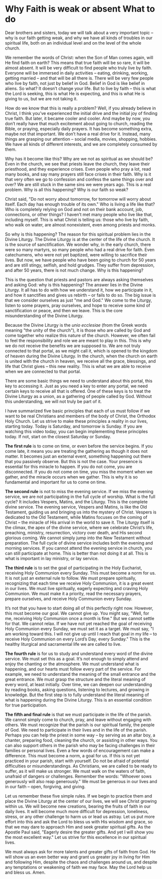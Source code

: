 # Why Faith is weak or absent What to do

Dear brothers and sisters, today we will talk about a very important topic – why is our faith getting weak, and why we have all kinds of troubles in our spiritual life, both on an individual level and on the level of the whole church.

We remember the words of Christ: when the Son of Man comes again, will He find faith on earth? This means that true faith will be so rare, it will be almost absent. It will be very difficult to find people who truly live by faith. Everyone will be immersed in daily activities – eating, drinking, working, getting married – and that will be all there is. There will be very few people who live by faith, not just by belief in God. Belief in God is like belief in aliens. So what? It doesn’t change your life. But to live by faith – this is what the Lord is seeking, this is what He is expecting, and this is what He is giving to us, but we are not taking it.

How do we know that this is really a problem? Well, if you already believe in Christ, I think you’ve experienced the initial drive and the initial joy of finding true faith. But later, it became cooler and cooler. And maybe by now, you don’t really have that much excitement about going to church, reading the Bible, or praying, especially daily prayers. It has become something extra, maybe not that important. We don’t have a real drive for it. Instead, many things are grasping our attention – social media, movies, shopping, hobbies. We have all kinds of different interests, and we are completely consumed by them.

Why has it become like this? Why are we not as spiritual as we should be? Even in the church, we see that priests leave the church, they leave their priesthood, and they experience crises. Even people who pray a lot, read many books, and say many prayers still face crises in their faith. Why is it that very often we go to confession and confess the same things over and over? We are still stuck in the same sins we were years ago. This is a real problem. Why is all this happening? Why is our faith so weak?

Christ said, "Do not worry about tomorrow, for tomorrow will worry about itself. Each day has enough trouble of its own." Who is living a life like that? Who is completely relying on God and not on their bank account, job, connections, or other things? I haven’t met many people who live like that, including myself. This is what Christ is telling us: those who live by faith, who walk on water, are almost nonexistent, even among priests and monks.

So why is this happening? The reason for this spiritual problem lies in the Divine Liturgy. The Divine Liturgy is at the center of the life of the church. It is the source of sanctification. We wonder why, in the early church, there were so many martyrs, so many people who had a real drive for faith. Even catechumens, who were not yet baptized, were willing to sacrifice their lives. But now, we have people who have been going to church for 50 years and are still stingy, selfish, and hold grudges. They suffer from depression, and after 50 years, there is not much change. Why is this happening?

This is the question that priests and pastors are always asking themselves and asking God: why is this happening? The answer lies in the Divine Liturgy. It all has to do with how we understand it, how we participate in it, and how it sanctifies and gives us rebirth – or fails to do so. The big issue is that we consider ourselves as just "me and God." We come to the Liturgy, listen to some prayers, pray ourselves, and hope to receive some kind of sanctification or peace, and then we leave. This is the core misunderstanding of the Divine Liturgy.

Because the Divine Liturgy is the *unio ecclesiae* (from the Greek words meaning "the unity of the church"), it is those who are called by God and come together who realize this nature of the church. However, we often fail to feel the responsibility and role we are meant to play in this. This is why we do not receive the benefits we are supposed to. We are not truly connected to that portal, as we might call it, which is opened to the kingdom of heaven during the Divine Liturgy. In the church, when the church on earth is united with the church in heaven, we receive all the grace, blessings, and life that Christ gives – this new reality. This is what we are able to receive when we are connected to that portal.

There are some basic things we need to understand about this portal, this key to accessing it. Just as you need a key to enter any portal, we need certain keys to receive all that is offered. One of these keys is to treat the Divine Liturgy as a union, as a gathering of people called by God. Without this understanding, we will not truly be part of it.

I have summarized five basic principles that each of us must follow if we want to be real Christians and members of the body of Christ, the Orthodox Holy Church. Let us strive to make these principles a reality in our lives, starting today. Today is Saturday, and tomorrow is Sunday. If you are watching this video today, you can begin implementing these principles today. If not, start on the closest Saturday or Sunday.

**The first rule** is to come on time, or even before the service begins. If you come late, it means you are treating the gathering as though it does not matter. It becomes just an external event, something happening out there that you passively observe. But this is not the case. Your presence is essential for this miracle to happen. If you do not come, you are disconnected. If you do not come on time, you miss the moment when we gather, and the miracle occurs when we gather. This is why it is so fundamental and important for us to come on time.

**The second rule** is not to miss the evening service. If we miss the evening service, we are not participating in the full cycle of worship. What is the full cycle? It includes Vespers, Matins, and the Liturgy. This is the complete divine service. The evening service, Vespers and Matins, is like the Old Testament, guiding us and bringing us into the mystery of Christ. Vespers is dedicated to the Old Testament, while Matins focuses on the coming of Christ – the miracle of His arrival in the world to save it. The Liturgy itself is the climax, the apex of the divine service, where we celebrate Christ’s life, preaching, ministry, resurrection, victory over death, and His second glorious coming. We cannot simply jump into the New Testament without preparation. The full cycle of divine service includes both the evening and morning services. If you cannot attend the evening service in church, you can still participate at home. This is better than not doing it at all. This is what is important in lay ministry, or lay service.

**The third rule** is to set the goal of participating in the Holy Eucharist, receiving Holy Communion every Sunday. This must become a norm for us. It is not just an external rule to follow. We must prepare spiritually, recognizing that each time we receive Holy Communion, it is a great event in our lives. We must live spiritually, eagerly expecting and craving Holy Communion. We must make it a priority, read the necessary prayers, prepare ourselves, and receive Holy Communion every Sunday.

It’s not that you have to start doing all of this perfectly right now. However, this must become our goal. We cannot give up. You might say, "Well, for me, receiving Holy Communion once a month is fine." But we cannot settle for that. We cannot relax. If we have not yet reached the goal of receiving Holy Communion every Sunday, we must set it as a target. We must say, "I am working toward this. I will not give up until I reach that goal in my life – to receive Holy Communion on every Lord’s Day, every Sunday." This is the healthy liturgical and sacramental life we are called to live.

**The fourth rule** is for us to study and understand every word of the divine service. We must set this as a goal. It’s not enough to simply attend and enjoy the chanting or the atmosphere. We must understand what is happening, and our hearts must follow every part of the service. For example, we need to understand the meaning of the small entrance and the great entrance. We must grasp the structure and the literal meaning of every word, at least initially. Over time, we can deepen our understanding by reading books, asking questions, listening to lectures, and growing in knowledge. But the first step is to fully understand the literal meaning of what is happening during the Divine Liturgy. This is an essential condition for true participation.

**The fifth and final rule** is that we must participate in the life of the parish. We cannot simply come to church, pray, and leave without engaging with others. We must recognize that the parish is our spiritual family, the people of God. We need to participate in their lives and in the life of the parish. Perhaps you can help the priest in some way – by serving as an altar boy, a chanter, preparing food, cleaning the church, or assisting in other ways. You can also support others in the parish who may be facing challenges in their families or personal lives. Even a few words of encouragement can make a difference. This must become a norm, a goal for us. If this is not yet practiced in your parish, start with yourself. Do not be afraid of potential difficulties or misunderstandings. As Christians, we are called to be ready to suffer, as it will make us stronger. We must walk on the waters of faith, unafraid of dangers or challenges. Remember the words: "Whoever sows generously will also reap generously." We must be generous in our lives and in our faith – open, forgiving, and giving.

Let us remember these five simple rules. If we begin to practice them and place the Divine Liturgy at the center of our lives, we will see Christ growing within us. We will become new creations, bearing the fruits of faith in our daily lives. It will become much more difficult for depression, loneliness, stress, or any other challenge to harm us or lead us astray. Let us put more effort into this and ask the Lord to bless us with His wisdom and grace, so that we may dare to approach Him and seek greater spiritual gifts. As the Apostle Paul said, "Eagerly desire the greater gifts. And yet I will show you the most excellent way." Let us strive for this excellence in our spiritual lives.

We must always ask for more talents and greater gifts of faith from God. He will show us an even better way and grant us greater joy in living for Him and following Him, despite the chaos and challenges around us, and despite any temptations or weakening of faith we may face. May the Lord help us and bless us. Amen.


